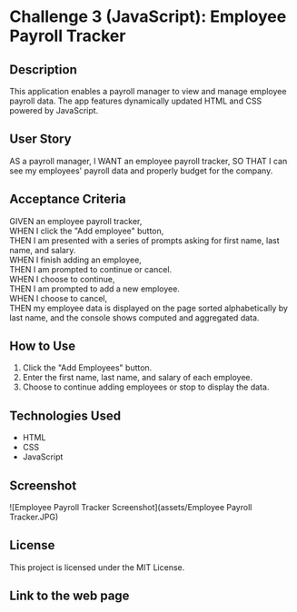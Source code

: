 

# Challenge 3 (JavaScript): Employee Payroll Tracker

## Description
This application enables a payroll manager to view and manage employee payroll data. The app features dynamically updated HTML and CSS powered by JavaScript.

## User Story
AS a payroll manager,
I WANT an employee payroll tracker,
SO THAT I can see my employees' payroll data and properly budget for the company.

## Acceptance Criteria
GIVEN an employee payroll tracker,<br>
WHEN I click the "Add employee" button, <br>
THEN I am presented with a series of prompts asking for first name, last name, and salary.<br>
WHEN I finish adding an employee,<br>
THEN I am prompted to continue or cancel.<br>
WHEN I choose to continue,<br>
THEN I am prompted to add a new employee.<br>
WHEN I choose to cancel,<br>
THEN my employee data is displayed on the page sorted alphabetically by last name, and the console shows computed and aggregated data.

## How to Use
1. Click the "Add Employees" button.<br>
2. Enter the first name, last name, and salary of each employee.<br>
3. Choose to continue adding employees or stop to display the data.<br>

## Technologies Used
- HTML<br>
- CSS<br>
- JavaScript<br>

## Screenshot
![Employee Payroll Tracker Screenshot](assets/Employee Payroll Tracker.JPG)

## License
This project is licensed under the MIT License.

## Link to the web page
